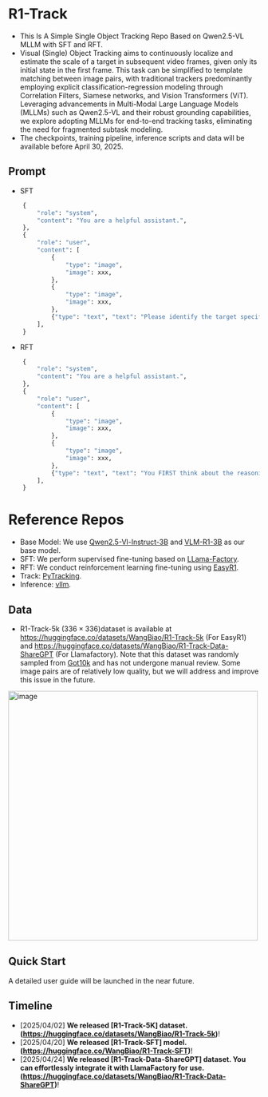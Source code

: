 # R1-Track
- This Is A Simple Single Object Tracking Repo Based on Qwen2.5-VL MLLM with SFT and ‌RFT.
- Visual (Single) Object Tracking aims to continuously localize and estimate the scale of a target in subsequent video frames, given only its initial state in the first frame. This task can be simplified to template matching between image pairs, with traditional trackers predominantly employing explicit classification-regression modeling through Correlation Filters, Siamese networks, and Vision Transformers (ViT). Leveraging advancements in Multi-Modal Large Language Models (MLLMs) such as Qwen2.5-VL and their robust grounding capabilities, we explore adopting MLLMs for end-to-end tracking tasks, eliminating the need for fragmented subtask modeling.
- The checkpoints, training pipeline, inference scripts and data will be available before April 30, 2025.


## Prompt
- SFT
```python
    {
        "role": "system",
        "content": "You are a helpful assistant.",
    },
    {
        "role": "user",
        "content": [
            {
                "type": "image",
                "image": xxx,
            },
            {
                "type": "image",
                "image": xxx,
            },
            {"type": "text", "text": "Please identify the target specified by the bounding box [241,66,329,154] in the first image and locate it in the second image. \n Return the coordinates in [x_min,y_min,x_max,y_max] format."},
        ],
    }
```

- RFT
```python
    {
        "role": "system",
        "content": "You are a helpful assistant.",
    },
    {
        "role": "user",
        "content": [
            {
                "type": "image",
                "image": xxx,
            },
            {
                "type": "image",
                "image": xxx,
            },
            {"type": "text", "text": "You FIRST think about the reasoning process as an internal monologue and then provide the final answer. \n The reasoning process MUST BE enclosed within <think> </think> tags. The final answer MUST BE put in <answer> </answer> tags. \n Please identify the target specified by the bounding box [241,66,329,154] in the first image and locate it in the second image. \n Return the coordinates in [x_min,y_min,x_max,y_max] format."},
        ],
    }
```

# Reference Repos
- Base Model: We use [Qwen2.5-Vl-Instruct-3B](https://github.com/QwenLM/Qwen2.5-VL) and [VLM-R1-3B](https://github.com/om-ai-lab/VLM-R1) as our base model.
- SFT: We perform supervised fine-tuning based on [LLama-Factory](https://github.com/hiyouga/LLaMA-Factory).
- RFT: We conduct reinforcement learning fine-tuning using [EasyR1](https://github.com/hiyouga/EasyR1).
- Track: [PyTracking](https://github.com/visionml/pytracking).
- Inference: [vllm](https://github.com/vllm-project/vllm).


## Data
- R1-Track-5k ($336 \times 336$)dataset is available at https://huggingface.co/datasets/WangBiao/R1-Track-5k (For EasyR1) and https://huggingface.co/datasets/WangBiao/R1-Track-Data-ShareGPT (For Llamafactory). 
Note that this dataset was randomly sampled from [Got10k](http://got-10k.aitestunion.com/) and has not undergone manual review. Some image pairs are of relatively low quality, but we will address and improve this issue in the future.
<img width="500" alt="image" src="https://github.com/user-attachments/assets/25afecd3-16b9-4a02-a816-eb2a8bf63ba4" />


## Quick Start
A detailed user guide will be launched in the near future.


## Timeline
- [2025/04/02] **We released [R1-Track-5K] dataset. (https://huggingface.co/datasets/WangBiao/R1-Track-5k)**!
- [2025/04/20] **We released [R1-Track-SFT] model. (https://huggingface.co/WangBiao/R1-Track-SFT)**!
- [2025/04/24] **We released [R1-Track-Data-ShareGPT] dataset. You can effortlessly integrate it with LlamaFactory for use. (https://huggingface.co/datasets/WangBiao/R1-Track-Data-ShareGPT)**!

